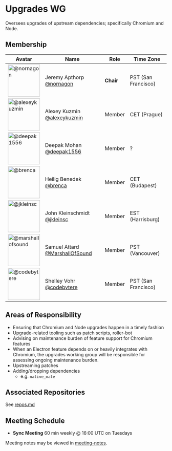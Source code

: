 # Upgrades WG

Oversees upgrades of upstream dependencies; specifically Chromium and Node.

## Membership

| Avatar | Name | Role | Time Zone |
| -------------------------------------------|----------------------|----------------------------| -------- |
| <img src="https://github.com/nornagon.png" width=100 alt="@nornagon">  | Jeremy Apthorp [@nornagon](https://github.com/nornagon) | **Chair** | PST (San Francisco) |
| <img src="https://github.com/alexeykuzmin.png" width=100 alt="@alexeykuzmin">  | Alexey Kuzmin [@alexeykuzmin](https://github.com/alexeykuzmin) | Member | CET (Prague) |
| <img src="https://github.com/deepak1556.png" width=100 alt="@deepak1556">  | Deepak Mohan [@deepak1556](https://github.com/deepak1556) | Member | ? |
| <img src="https://github.com/brenca.png" width=100 alt="@brenca">  | Heilig Benedek [@brenca](https://github.com/brenca) | Member | CET (Budapest) |
| <img src="https://github.com/jkleinsc.png" width=100 alt="@jkleinsc">  | John Kleinschmidt [@jkleinsc](https://github.com/jkleinsc) | Member | EST (Harrisburg) |
| <img src="https://github.com/marshallofsound.png" width=100 alt="@marshallofsound">  | Samuel Attard [@MarshallOfSound](https://github.com/marshallofsound) | Member | PST (Vancouver) |
| <img src="https://github.com/codebytere.png" width=100 alt="@codebytere">  | Shelley Vohr [@codebytere](https://github.com/codebytere) | Member | PST (San Francisco) |

## Areas of Responsibility

* Ensuring that Chromium and Node upgrades happen in a timely fashion
* Upgrade-related tooling such as patch scripts, roller-bot
* Advising on maintenance burden of feature support for Chromium features
* When an Electron feature depends on or heavily integrates with Chromium,
    the upgrades working group will be responsible for assessing ongoing
    maintenance burden.
* Upstreaming patches
* Adding/dropping dependencies
  * e.g. `native_mate`

## Associated Repositories

See [repos.md](repos.md)

## Meeting Schedule

* **Sync Meeting** 60 min weekly @ 16:00 UTC on Tuesdays

Meeting notes may be viewed in [meeting-notes](meeting-notes).
